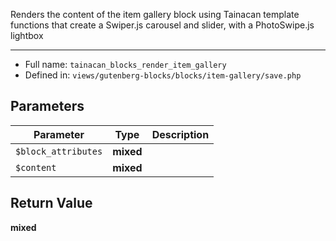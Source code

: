 
Renders the content of the item gallery block
using Tainacan template functions that create
a Swiper.js carousel and slider, with a PhotoSwipe.js
lightbox

***

* Full name: `tainacan_blocks_render_item_gallery`
* Defined in: `views/gutenberg-blocks/blocks/item-gallery/save.php`

## Parameters

| Parameter           | Type      | Description |
|---------------------|-----------|-------------|
| `$block_attributes` | **mixed** |             |
| `$content`          | **mixed** |             |

## Return Value

**mixed**
